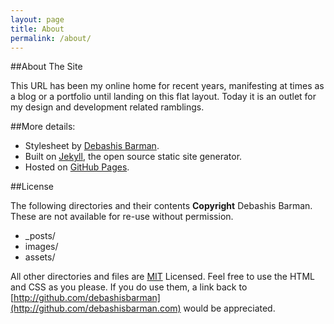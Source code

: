 ```yaml
---
layout: page
title: About
permalink: /about/
---
```

##About The Site

This URL has been my online home for recent years, manifesting at times as a blog or a portfolio until landing on this flat layout. Today it is an outlet for my design and development related ramblings.

##More details:

* Stylesheet by [Debashis Barman](http://www.debashisbarman.in).
* Built on [Jekyll](http://jekyllrb.com), the open source static site generator.
* Hosted on [GitHub Pages](http://pages.github.com).

##License

The following directories and their contents **Copyright** Debashis Barman. These are not available for re-use without permission.

* _posts/
* images/
* assets/

All other directories and files are [MIT](http://opensource.org/licenses/MIT) Licensed. Feel free to use the HTML and CSS as you please. If you do use them, a link back to [http://github.com/debashisbarman](http://github.com/debashisbarman.com) would be appreciated.
